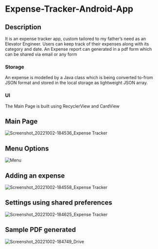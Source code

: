 # Expense-Tracker-Android-App

## Description
It is an expense tracker app, custom tailored to my father’s need as an Elevator Engineer. 
Users can keep track of their expenses along with its category and date.
An Expense report can generated in a pdf form which can be shared via email or any form

### Storage
An expense is modelled by a Java class which is being converted to-from JSON format and stored in the local storage as lightweight JSON array.

### UI
The Main Page is built using RecyclerView and CardView

## Main Page
![Screenshot_20221002-184536_Expense Tracker](https://user-images.githubusercontent.com/78460982/193480136-8f0fb84e-cab2-4ae7-b480-d940b2203172.jpg)

## Menu Options
![Menu](https://user-images.githubusercontent.com/78460982/193480107-8642baf1-779e-47da-94b8-2b319228a728.jpg)

## Adding an expense
![Screenshot_20221002-184558_Expense Tracker](https://user-images.githubusercontent.com/78460982/193480221-b42318ad-24d4-41d7-b88e-94ae09378f93.jpg)

## Settings using shared preferences
![Screenshot_20221002-184625_Expense Tracker](https://user-images.githubusercontent.com/78460982/193480314-9b076bfb-e293-46ed-89f4-53a8adcccae6.jpg)

## Sample PDF generated
![Screenshot_20221002-184749_Drive](https://user-images.githubusercontent.com/78460982/193480359-73026cb6-df45-456e-8acd-6945cfdfa2f2.jpg)
